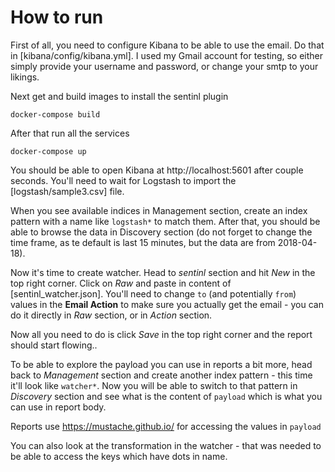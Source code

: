 # How to run

First of all, you need to configure Kibana to be able to use the email. Do that in [kibana/config/kibana.yml]. I used my Gmail account for testing, so either simply provide your username and password, or change your smtp to your likings.

Next get and build images to install the sentinl plugin

```
docker-compose build
```

After that run all the services

```
docker-compose up
```

You should be able to open Kibana at http://localhost:5601 after couple seconds. You'll need to wait for Logstash to import the [logstash/sample3.csv] file.

When you see available indices in Management section, create an index pattern with a name like `logstash*` to match them. After that, you should be able to browse the data in Discovery section (do not forget to change the time frame, as te default is last 15 minutes, but the data are from 2018-04-18).

Now it's time to create watcher. Head to *sentinl* section and hit *New* in the top right corner. Click on *Raw* and paste in content of [sentinl_watcher.json]. You'll need to change `to` (and potentially `from`) values in the **Email Action** to make sure you actually get the email - you can do it directly in *Raw* section, or in *Action* section.

Now all you need to do is click *Save* in the top right corner and the report should start flowing..

To be able to explore the payload you can use in reports a bit more, head back to *Management* section and create another index pattern - this time it'll look like `watcher*`. Now you will be able to switch to that pattern in *Discovery* section and see what is the content of `payload` which is what you can use in report body.

Reports use https://mustache.github.io/ for accessing the values in `payload`

You can also look at the transformation in the watcher - that was needed to be able to access the keys which have dots in name.